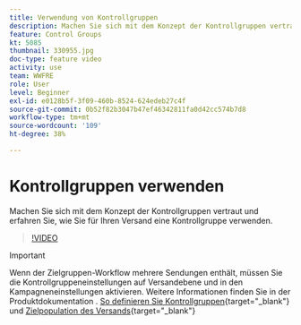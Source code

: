 ```yaml
---
title: Verwendung von Kontrollgruppen
description: Machen Sie sich mit dem Konzept der Kontrollgruppen vertraut und erfahren Sie, wie Sie für Ihren Versand eine Kontrollgruppe verwenden.
feature: Control Groups
kt: 5085
thumbnail: 330955.jpg
doc-type: feature video
activity: use
team: WWFRE
role: User
level: Beginner
exl-id: e0128b5f-3f09-460b-8524-624edeb27c4f
source-git-commit: 0b52f82b3047b47ef46342811fa0d42cc574b7d8
workflow-type: tm+mt
source-wordcount: '109'
ht-degree: 38%

---
```


# Kontrollgruppen verwenden

Machen Sie sich mit dem Konzept der Kontrollgruppen vertraut und erfahren Sie, wie Sie für Ihren Versand eine Kontrollgruppe verwenden.

>[!VIDEO](https://video.tv.adobe.com/v/330955?quality=12&learn=on)

>[!IMPORTANT]
>Wenn der Zielgruppen-Workflow mehrere Sendungen enthält, müssen Sie die Kontrollgruppeneinstellungen auf Versandebene und in den Kampagneneinstellungen aktivieren.
>Weitere Informationen finden Sie in der Produktdokumentation . [So definieren Sie Kontrollgruppen](https://experienceleague.adobe.com/docs/campaign-classic/using/orchestrating-campaigns/orchestrate-campaigns/marketing-campaign-target.html?lang=en#defining-a-control-group){target="_blank"}
und [Zielpopulation des Versands](https://experienceleague.adobe.com/docs/campaign-classic/using/sending-messages/key-steps-when-creating-a-delivery/steps-defining-the-target-population.html?lang=en){target="_blank"}
